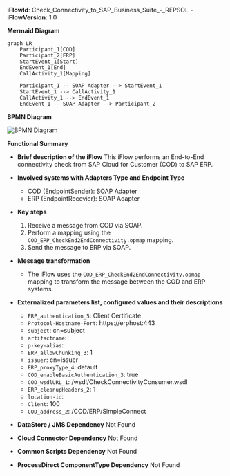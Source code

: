**iFlowId**: Check_Connectivity_to_SAP_Business_Suite_-_REPSOL - **iFlowVersion**: 1.0

**Mermaid Diagram**
```mermaid
graph LR
    Participant_1[COD]
    Participant_2[ERP]
    StartEvent_1[Start]
    EndEvent_1[End]
    CallActivity_1[Mapping]

    Participant_1 -- SOAP Adapter --> StartEvent_1
    StartEvent_1 --> CallActivity_1
    CallActivity_1 --> EndEvent_1
    EndEvent_1 -- SOAP Adapter --> Participant_2
```
**BPMN Diagram**

![BPMN Diagram](./Check_Connectivity_to_SAP_Business_Suite_-_REPSOL-1.0.4.png "BPMN Diagram")

**Functional Summary**
- **Brief description of the iFlow**
  This iFlow performs an End-to-End connectivity check from SAP Cloud for Customer (COD) to SAP ERP.

- **Involved systems with Adapters Type and Endpoint Type**
  - COD (EndpointSender): SOAP Adapter
  - ERP (EndpointRecevier): SOAP Adapter

- **Key steps**
  1. Receive a message from COD via SOAP.
  2. Perform a mapping using the `COD_ERP_CheckEnd2EndConnectivity.opmap` mapping.
  3. Send the message to ERP via SOAP.

- **Message transformation**
  - The iFlow uses the `COD_ERP_CheckEnd2EndConnectivity.opmap` mapping to transform the message between the COD and ERP systems.

- **Externalized parameters list, configured values and their descriptions**
  - `ERP_authentication_5`: Client Certificate
  - `Protocol-Hostname-Port`: https\://erphost\:443
  - `subject`: cn\=subject
  - `artifactname`:
  - `p-key-alias`:
  - `ERP_allowChunking_3`: 1
  - `issuer`: cn\=issuer
  - `ERP_proxyType_4`: default
  - `COD_enableBasicAuthentication_3`: true
  - `COD_wsdlURL_1`: /wsdl/CheckConnectivityConsumer.wsdl
  - `ERP_cleanupHeaders_2`: 1
  - `location-id`:
  - `Client`: 100
  - `COD_address_2`: /COD/ERP/SimpleConnect

- **DataStore / JMS Dependency**
  Not Found

- **Cloud Connector Dependency**
  Not Found

- **Common Scripts Dependency**
  Not Found

- **ProcessDirect ComponentType Dependency**
  Not Found